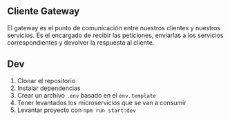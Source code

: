 ## Cliente Gateway
El gateway es el punto de comunicación entre nuestros clientes y nuestros servicios. Es el encargado de recibir las peticiones, enviarlas a los servicios correspondientes y devolver la respuesta al cliente.

## Dev

1. Clonar el repositorio
2. Instalar dependencias
3. Crear un archivo `.env` basado en el `env.template`
4. Tener levantados los microservicios que se van a consumir
5. Levantar proyecto con `npm run start:dev`